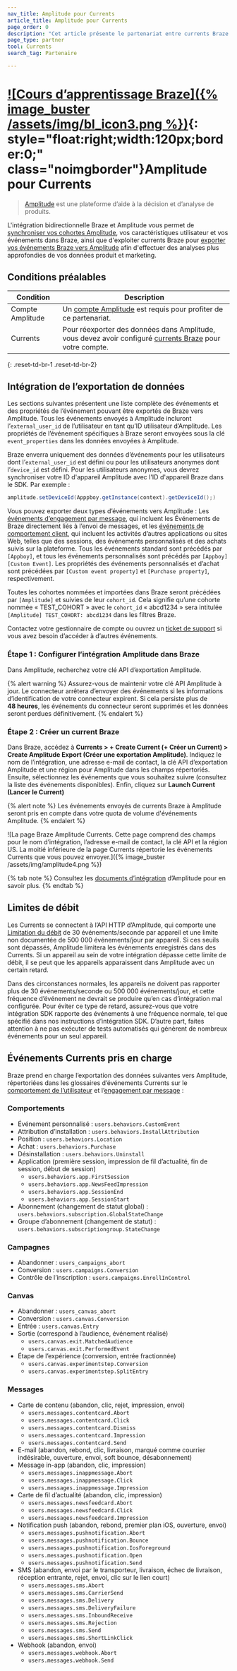 ```yaml
---
nav_title: Amplitude pour Currents
article_title: Amplitude pour Currents
page_order: 0
description: "Cet article présente le partenariat entre currents Braze et Amplitude, une plateforme d’aide à la décision et d’analyse de produits."
page_type: partner
tool: Currents
search_tag: Partenaire

---
```


# [![Cours d’apprentissage Braze]({% image_buster /assets/img/bl_icon3.png %})](https://learning.braze.com/amplitude-integration-with-braze){: style="float:right;width:120px;border:0;" class="noimgborder"}Amplitude pour Currents

> [Amplitude](https://amplitude.com/) est une plateforme d’aide à la décision et d’analyse de produits.

L'intégration bidirectionnelle Braze et Amplitude vous permet de [synchroniser vos cohortes Amplitude]({{site.baseurl}}/partners/data_and_infrastructure_agility/analytics/amplitude/amplitude_audiences/), vos caractéristiques utilisateur et vos événements dans Braze, ainsi que d'exploiter currents Braze pour [exporter vos événements Braze vers Amplitude](#data-export-integration) afin d'effectuer des analyses plus approfondies de vos données produit et marketing.

## Conditions préalables

| Condition | Description |
|---|---|
| Compte Amplitude | Un [compte Amplitude](https://amplitude.com/) est requis pour profiter de ce partenariat. |
| Currents | Pour réexporter des données dans Amplitude, vous devez avoir configuré [currents Braze]({{site.baseurl}}/user_guide/data_and_analytics/braze_currents/#access-currents) pour votre compte. |
{: .reset-td-br-1 .reset-td-br-2} 

## Intégration de l’exportation de données

Les sections suivantes présentent une liste complète des événements et des propriétés de l’événement pouvant être exportés de Braze vers Amplitude. Tous les événements envoyés à Amplitude incluront l’`external_user_id` de l’utilisateur en tant qu’ID utilisateur d’Amplitude. Les propriétés de l’événement spécifiques à Braze seront envoyées sous la clé `event_properties` dans les données envoyées à Amplitude.

Braze enverra uniquement des données d’événements pour les utilisateurs dont l’`external_user_id` est défini ou pour les utilisateurs anonymes dont l’`device_id` est défini. Pour les utilisateurs anonymes, vous devrez synchroniser votre ID d'appareil Amplitude avec l'ID d'appareil Braze dans le SDK. Par exemple :
```java
amplitude.setDeviceId(Apppboy.getInstance(context).getDeviceId();)
```

Vous pouvez exporter deux types d’événements vers Amplitude : Les [événements d’engagement par message](#message-engagement-events), qui incluent les Événements de Braze directement liés à l’envoi de messages, et les [événements de comportement client](#customer-berhavior-events), qui incluent les activités d’autres applications ou sites Web, telles que des sessions, des événements personnalisés et des achats suivis sur la plateforme. Tous les événements standard sont précédés par `[Appboy]`, et tous les événements personnalisés sont précédés par `[Appboy] [Custom Event]`. Les propriétés des événements personnalisés et d’achat sont précédées par `[Custom event property]` et `[Purchase property]`, respectivement.

Toutes les cohortes nommées et importées dans Braze seront précédées par `[Amplitude]` et suivies de leur `cohort_id`. Cela signifie qu’une cohorte nommée « TEST_COHORT » avec le `cohort_id` « abcd1234 » sera intitulée `[Amplitude] TEST_COHORT: abcd1234` dans les filtres Braze.

Contactez votre gestionnaire de compte ou ouvrez un [ticket de support][support] si vous avez besoin d’accéder à d’autres événements.

### Étape 1 : Configurer l’intégration Amplitude dans Braze 

Dans Amplitude, recherchez votre clé API d’exportation Amplitude.

{% alert warning %}
Assurez-vous de maintenir votre clé API Amplitude à jour. Le connecteur arrêtera d’envoyer des événements si les informations d’identification de votre connecteur expirent. Si cela persiste plus de **48 heures**, les événements du connecteur seront supprimés et les données seront perdues définitivement.
{% endalert %}

### Étape 2 : Créer un current Braze

Dans Braze, accédez à **Currents > + Create Current (+ Créer un Current) > Create Amplitude Export (Créer une exportation Amplitude)**. Indiquez le nom de l’intégration, une adresse e-mail de contact, la clé API d’exportation Amplitude et une région pour Amplitude dans les champs répertoriés. Ensuite, sélectionnez les événements que vous souhaitez suivre (consultez la liste des événements disponibles). Enfin, cliquez sur **‬Launch Current (Lancer le Current)**

{% alert note %}
Les événements envoyés de currents Braze à Amplitude seront pris en compte dans votre quota de volume d'événements Amplitude.
{% endalert %}

![La page Braze Amplitude Currents. Cette page comprend des champs pour le nom d’intégration, l’adresse e-mail de contact, la clé API et la région US. La moitié inférieure de la page Currents répertorie les événements Currents que vous pouvez envoyer.]({% image_buster /assets/img/amplitude4.png %})

{% tab note %}
Consultez les [documents d’intégration](https://amplitude.zendesk.com/hc/en-us/articles/115000217351-Appboy-Amplitude-Integration#how-to-set-up-and-use-the-integration) d’Amplitude pour en savoir plus. 
{% endtab %}

## Limites de débit

Les Currents se connectent à l’API HTTP d’Amplitude, qui comporte une [Limitation du débit](https://developers.amplitude.com/docs/http-api-v2#upload-limit) de 30 événements/seconde par appareil et une limite non documentée de 500 000 événements/jour par appareil. Si ces seuils sont dépassés, Amplitude limitera les événements enregistrés dans des Currents. Si un appareil au sein de votre intégration dépasse cette limite de débit, il se peut que les appareils apparaissent dans Amplitude avec un certain retard.

Dans des circonstances normales, les appareils ne doivent pas rapporter plus de 30 événements/seconde ou 500 000 événements/jour, et cette fréquence d’événement ne devrait se produire qu’en cas d’intégration mal configurée. Pour éviter ce type de retard, assurez-vous que votre intégration SDK rapporte des événements à une fréquence normale, tel que spécifié dans nos instructions d’intégration SDK. D’autre part, faites attention à ne pas exécuter de tests automatisés qui génèrent de nombreux événements pour un seul appareil.

## Événements Currents pris en charge

Braze prend en charge l’exportation des données suivantes vers Amplitude, répertoriées dans les glossaires d’événements Currents sur le [comportement de l’utilisateur]({{site.baseurl}}/user_guide/data_and_analytics/braze_currents/event_glossary/customer_behavior_events/) et l’[engagement par message]({{site.baseurl}}/user_guide/data_and_analytics/braze_currents/event_glossary/message_engagement_events/) :

### Comportements
- Événement personnalisé : `users.behaviors.CustomEvent`
- Attribution d’installation : `users.behaviors.InstallAttribution`
- Position : `users.behaviors.Location`
- Achat : `users.behaviors.Purchase`
- Désinstallation : `users.behaviors.Uninstall`
- Application (première session, impression de fil d’actualité, fin de session, début de session)
  - `users.behaviors.app.FirstSession`
  - `users.behaviors.app.NewsFeedImpression`
  - `users.behaviors.app.SessionEnd`
  - `users.behaviors.app.SessionStart`
- Abonnement (changement de statut global) : `users.behaviors.subscription.GlobalStateChange`
- Groupe d’abonnement (changement de statut) : `users.behaviors.subscriptiongroup.StateChange`
  
### Campagnes
- Abandonner : `users_campaigns_abort`
- Conversion : `users.campaigns.Conversion`
- Contrôle de l’inscription : `users.campaigns.EnrollInControl`
  
### Canvas
- Abandonner : `users_canvas_abort`
- Conversion : `users.canvas.Conversion`
- Entrée : `users.canvas.Entry`
- Sortie (correspond à l’audience, événement réalisé)
  - `users.canvas.exit.MatchedAudience`
  - `users.canvas.exit.PerformedEvent`
- Étape de l’expérience (conversion, entrée fractionnée)
  - `users.canvas.experimentstep.Conversion`
  - `users.canvas.experimentstep.SplitEntry`

### Messages
- Carte de contenu (abandon, clic, rejet, impression, envoi)
  - `users.messages.contentcard.Abort`
  - `users.messages.contentcard.Click`
  - `users.messages.contentcard.Dismiss`
  - `users.messages.contentcard.Impression`
  - `users.messages.contentcard.Send`
- E-mail (abandon, rebond, clic, livraison, marqué comme courrier indésirable, ouverture, envoi, soft bounce, désabonnement)
- Message in-app (abandon, clic, impression)
  - `users.messages.inappmessage.Abort`
  - `users.messages.inappmessage.Click`
  - `users.messages.inappmessage.Impression`
- Carte de fil d’actualité (abandon, clic, impression)
  - `users.messages.newsfeedcard.Abort`
  - `users.messages.newsfeedcard.Click`
  - `users.messages.newsfeedcard.Impression`
- Notification push (abandon, rebond, premier plan iOS, ouverture, envoi)
  - `users.messages.pushnotification.Abort`
  - `users.messages.pushnotification.Bounce`
  - `users.messages.pushnotification.IosForeground`
  - `users.messages.pushnotification.Open`
  - `users.messages.pushnotification.Send`
- SMS (abandon, envoi par le transporteur, livraison, échec de livraison, réception entrante, rejet, envoi, clic sur le lien court)
  - `users.messages.sms.Abort`
  - `users.messages.sms.CarrierSend`
  - `users.messages.sms.Delivery`
  - `users.messages.sms.DeliveryFailure`
  - `users.messages.sms.InboundReceive`
  - `users.messages.sms.Rejection`
  - `users.messages.sms.Send`
  - `users.messages.sms.ShortLinkClick`
- Webhook (abandon, envoi)
  - `users.messages.webhook.Abort`
  - `users.messages.webhook.Send`

[support]: {{site.baseurl}}/braze_support/
